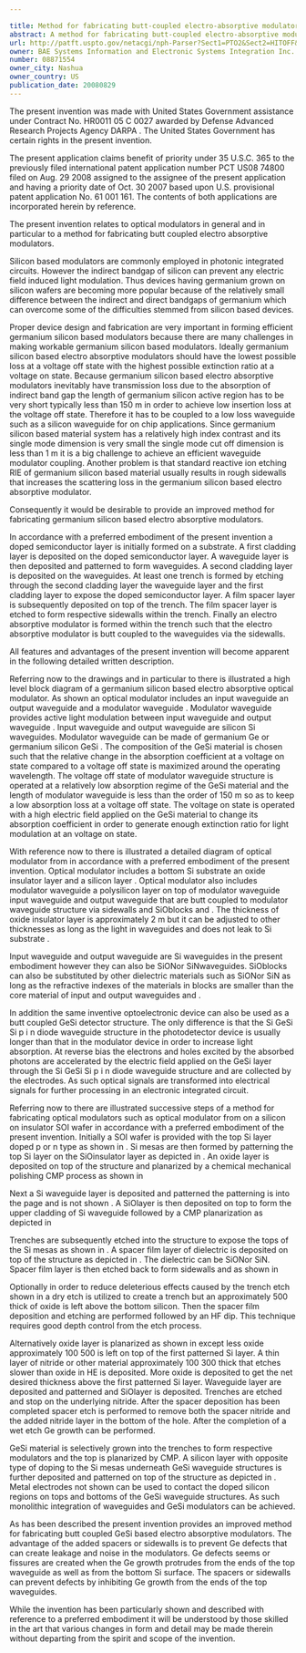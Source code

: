 ```yaml
---

title: Method for fabricating butt-coupled electro-absorptive modulators
abstract: A method for fabricating butt-coupled electro-absorptive modulators is disclosed. A butt-coupled electro-absorptive modulator with minimal dislocations in the electro-absorptive material is produced by adding a dielectric spacer for lining the coupling region before epitaxially growing the SiGe or other electro-absorptive material. It has been determined that during the SiGe growth, the current process has exposed single crystal silicon at the bottom of the hole and exposed amorphous silicon on the sides. SiGe growth on the amorphous silicon is expected to have more dislocations than single crystal silicon. There should also be dislocations or fissures where the SiGe growth from the each nucleation source finally join. Thus, a dielectric sidewall can protect an exposed waveguide face from any etching from an aggressive surface preparation prior to epi growth.
url: http://patft.uspto.gov/netacgi/nph-Parser?Sect1=PTO2&Sect2=HITOFF&p=1&u=%2Fnetahtml%2FPTO%2Fsearch-adv.htm&r=1&f=G&l=50&d=PALL&S1=08871554&OS=08871554&RS=08871554
owner: BAE Systems Information and Electronic Systems Integration Inc.
number: 08871554
owner_city: Nashua
owner_country: US
publication_date: 20080829
---
```

The present invention was made with United States Government assistance under Contract No. HR0011 05 C 0027 awarded by Defense Advanced Research Projects Agency DARPA . The United States Government has certain rights in the present invention.

The present application claims benefit of priority under 35 U.S.C. 365 to the previously filed international patent application number PCT US08 74800 filed on Aug. 29 2008 assigned to the assignee of the present application and having a priority date of Oct. 30 2007 based upon U.S. provisional patent application No. 61 001 161. The contents of both applications are incorporated herein by reference.

The present invention relates to optical modulators in general and in particular to a method for fabricating butt coupled electro absorptive modulators.

Silicon based modulators are commonly employed in photonic integrated circuits. However the indirect bandgap of silicon can prevent any electric field induced light modulation. Thus devices having germanium grown on silicon wafers are becoming more popular because of the relatively small difference between the indirect and direct bandgaps of germanium which can overcome some of the difficulties stemmed from silicon based devices.

Proper device design and fabrication are very important in forming efficient germanium silicon based modulators because there are many challenges in making workable germanium silicon based modulators. Ideally germanium silicon based electro absorptive modulators should have the lowest possible loss at a voltage off state with the highest possible extinction ratio at a voltage on state. Because germanium silicon based electro absorptive modulators inevitably have transmission loss due to the absorption of indirect band gap the length of germanium silicon active region has to be very short typically less than 150 m in order to achieve low insertion loss at the voltage off state. Therefore it has to be coupled to a low loss waveguide such as a silicon waveguide for on chip applications. Since germanium silicon based material system has a relatively high index contrast and its single mode dimension is very small the single mode cut off dimension is less than 1 m it is a big challenge to achieve an efficient waveguide modulator coupling. Another problem is that standard reactive ion etching RIE of germanium silicon based material usually results in rough sidewalls that increases the scattering loss in the germanium silicon based electro absorptive modulator.

Consequently it would be desirable to provide an improved method for fabricating germanium silicon based electro absorptive modulators.

In accordance with a preferred embodiment of the present invention a doped semiconductor layer is initially formed on a substrate. A first cladding layer is deposited on the doped semiconductor layer. A waveguide layer is then deposited and patterned to form waveguides. A second cladding layer is deposited on the waveguides. At least one trench is formed by etching through the second cladding layer the waveguide layer and the first cladding layer to expose the doped semiconductor layer. A film spacer layer is subsequently deposited on top of the trench. The film spacer layer is etched to form respective sidewalls within the trench. Finally an electro absorptive modulator is formed within the trench such that the electro absorptive modulator is butt coupled to the waveguides via the sidewalls.

All features and advantages of the present invention will become apparent in the following detailed written description.

Referring now to the drawings and in particular to there is illustrated a high level block diagram of a germanium silicon based electro absorptive optical modulator. As shown an optical modulator includes an input waveguide an output waveguide and a modulator waveguide . Modulator waveguide provides active light modulation between input waveguide and output waveguide . Input waveguide and output waveguide are silicon Si waveguides. Modulator waveguide can be made of germanium Ge or germanium silicon GeSi . The composition of the GeSi material is chosen such that the relative change in the absorption coefficient at a voltage on state compared to a voltage off state is maximized around the operating wavelength. The voltage off state of modulator waveguide structure is operated at a relatively low absorption regime of the GeSi material and the length of modulator waveguide is less than the order of 150 m so as to keep a low absorption loss at a voltage off state. The voltage on state is operated with a high electric field applied on the GeSi material to change its absorption coefficient in order to generate enough extinction ratio for light modulation at an voltage on state.

With reference now to there is illustrated a detailed diagram of optical modulator from in accordance with a preferred embodiment of the present invention. Optical modulator includes a bottom Si substrate an oxide insulator layer and a silicon layer . Optical modulator also includes modulator waveguide a polysilicon layer on top of modulator waveguide input waveguide and output waveguide that are butt coupled to modulator waveguide structure via sidewalls and SiOblocks and . The thickness of oxide insulator layer is approximately 2 m but it can be adjusted to other thicknesses as long as the light in waveguides and does not leak to Si substrate .

Input waveguide and output waveguide are Si waveguides in the present embodiment however they can also be SiONor SiNwaveguides. SiOblocks can also be substituted by other dielectric materials such as SiONor SiN as long as the refractive indexes of the materials in blocks are smaller than the core material of input and output waveguides and .

In addition the same inventive optoelectronic device can also be used as a butt coupled GeSi detector structure. The only difference is that the Si GeSi Si p i n diode waveguide structure in the photodetector device is usually longer than that in the modulator device in order to increase light absorption. At reverse bias the electrons and holes excited by the absorbed photons are accelerated by the electric field applied on the GeSi layer through the Si GeSi Si p i n diode waveguide structure and are collected by the electrodes. As such optical signals are transformed into electrical signals for further processing in an electronic integrated circuit.

Referring now to there are illustrated successive steps of a method for fabricating optical modulators such as optical modulator from on a silicon on insulator SOI wafer in accordance with a preferred embodiment of the present invention. Initially a SOI wafer is provided with the top Si layer doped p or n type as shown in . Si mesas are then formed by patterning the top Si layer on the SiOinsulator layer as depicted in . An oxide layer is deposited on top of the structure and planarized by a chemical mechanical polishing CMP process as shown in

Next a Si waveguide layer is deposited and patterned the patterning is into the page and is not shown . A SiOlayer is then deposited on top to form the upper cladding of Si waveguide followed by a CMP planarization as depicted in

Trenches are subsequently etched into the structure to expose the tops of the Si mesas as shown in . A spacer film layer of dielectric is deposited on top of the structure as depicted in . The dielectric can be SiONor SiN. Spacer film layer is then etched back to form sidewalls and as shown in

Optionally in order to reduce deleterious effects caused by the trench etch shown in a dry etch is utilized to create a trench but an approximately 500 thick of oxide is left above the bottom silicon. Then the spacer film deposition and etching are performed followed by an HF dip. This technique requires good depth control from the etch process.

Alternatively oxide layer is planarized as shown in except less oxide approximately 100 500 is left on top of the first patterned Si layer. A thin layer of nitride or other material approximately 100 300 thick that etches slower than oxide in HE is deposited. More oxide is deposited to get the net desired thickness above the first patterned Si layer. Waveguide layer are deposited and patterned and SiOlayer is deposited. Trenches are etched and stop on the underlying nitride. After the spacer deposition has been completed spacer etch is performed to remove both the spacer nitride and the added nitride layer in the bottom of the hole. After the completion of a wet etch Ge growth can be performed.

GeSi material is selectively grown into the trenches to form respective modulators and the top is planarized by CMP. A silicon layer with opposite type of doping to the Si mesas underneath GeSi waveguide structures is further deposited and patterned on top of the structure as depicted in . Metal electrodes not shown can be used to contact the doped silicon regions on tops and bottoms of the GeSi waveguide structures. As such monolithic integration of waveguides and GeSi modulators can be achieved.

As has been described the present invention provides an improved method for fabricating butt coupled GeSi based electro absorptive modulators. The advantage of the added spacers or sidewalls is to prevent Ge defects that can create leakage and noise in the modulators. Ge defects seems or fissures are created when the Ge growth protrudes from the ends of the top waveguide as well as from the bottom Si surface. The spacers or sidewalls can prevent defects by inhibiting Ge growth from the ends of the top waveguides.

While the invention has been particularly shown and described with reference to a preferred embodiment it will be understood by those skilled in the art that various changes in form and detail may be made therein without departing from the spirit and scope of the invention.

